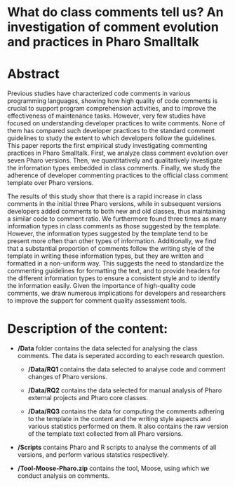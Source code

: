 # What do class comments tell us? An investigation of comment evolution and practices in Pharo Smalltalk

# Abstract
Previous studies have characterized code comments in various programming languages, showing
how high quality of code comments is crucial to support program comprehension activities, and to improve the effectiveness of maintenance tasks.
However, very few studies have focused on understanding developer practices to write comments. 
None of them has compared such developer practices to the standard comment guidelines to study the extent to which developers follow the guidelines.
This paper reports the first empirical study investigating commenting practices in Pharo Smalltalk.
First, we analyze class comment evolution over seven Pharo versions.
Then, we quantitatively and qualitatively investigate the information types embedded in class comments.
Finally, we study the adherence of developer commenting practices to the official class comment template over Pharo versions.
   
The results of this study show that there is a rapid increase in class comments in the initial three Pharo versions, while in subsequent versions developers added comments to both new and old classes, thus maintaining a similar code to comment ratio.
We furthermore found three times as many information types in class comments as those suggested by the template.
However, the information types suggested by the template tend to be present more often than other types of information.
Additionally, we find that a substantial proportion of comments follow the writing style of the template in writing these information types, but they are written and formatted in a non-uniform way.
This suggests the need to standardize the commenting guidelines for formatting the text, and to provide headers for the different information types to ensure a consistent style and to identify the information easily.
Given the importance of high-quality code comments, we draw numerous implications for developers and researchers to improve the support for comment quality assessment tools.

# Description of the content:
- **/Data** folder contains the data selected for analysing the class comments. The data is seperated according to each research question.

	- **/Data/RQ1** contains the data selected to analyse code and comment changes of Pharo versions.

	- **/Data/RQ2** contains the data selected for manual analysis of Pharo external projects and Pharo core classes.

	- **/Data/RQ3** contains the data for computing the comments adhering to the template in the content and the writing style aspects and various statistics performed on them. It also contains the raw version of the template text collected from all Pharo versions.

- **/Scripts** contains Pharo and R scripts to analyse the comments of all versions, and perform various statstics respectively.

- **/Tool-Moose-Pharo.zip** contains the tool, Moose, using which we conduct analysis on comments.
